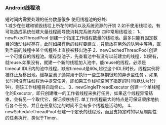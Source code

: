 ### Android线程池
短时间内需要处理的任务数量很多
使用线程池的好处:                                                                                                                                            
1.减少在创建和销毁线程上所花的时间以及系统资源的开销 
2.如不使用线程池，有可能造成系统创建大量线程而导致消耗完系统内存
四种常用线程池：
1、newFixedThreadPool
创建一个指定工作线程数量的线程池。最多只能有固定数目的活动线程存在，此时如果有新的线程要建立，只能放在另外的队列中等待，直到当前的线程中某个线程终止直接被移出池子
2、newCachedThreadPool
创建一个可缓存的线程池。缓存型池子，先查看池中有没有以前建立的线程，如果有，就reuse.如果没有，就建一个新的线程加入池中。能reuse的线程，必须是timeout IDLE内的池中线程，缺省timeout是60s,超过这个IDLE时长，线程实例将被终止及移出池。缓存型池子通常用于执行一些生存期很短的异步型任务 。如果长时间没有往线程池中提交任务，即如果工作线程空闲了指定的时间(默认为1分钟)，则该工作线程将自动终止。
3、newSingleThreadExecutor
创建一个单线程化的Executor，即只创建唯一的工作者线程来执行任务，如果这个线程异常结束，会有另一个取代它，保证顺序执行. 单工作线程最大的特点是可保证顺序地执行各个任务，并且在任意给定的时间不会有多个线程是活动的。
4、newScheduleThreadPool
创建一个定长的线程池，而且支持定时的以及周期性的任务执行，类似于Timer。
